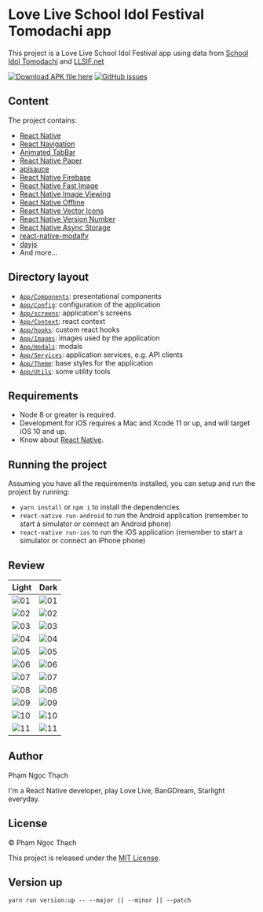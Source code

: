 # Love Live School Idol Festival Tomodachi app

This project is a Love Live School Idol Festival app using data from [School Idol Tomodachi](https://schoolido.lu/) and [LLSIF.net](https://llsif.net/)

[![Download APK file here](https://img.shields.io/github/downloads/pnthach95/LLSIFTomodachiApp/total.svg?style=flat-square)](https://github.com/pnthach95/LLSIFTomodachiApp/releases)
[![GitHub issues](https://img.shields.io/github/issues/pnthach95/LLSIFTomodachiApp.svg?style=flat-square)](https://github.com/pnthach95/LLSIFTomodachiApp/issues)

## Content

The project contains:

- [React Native](https://reactnative.dev/)
- [React Navigation](https://reactnavigation.org/)
- [Animated TabBar](https://github.com/gorhom/react-native-animated-tabbar)
- [React Native Paper](https://callstack.github.io/react-native-paper/)
- [apisauce](https://github.com/infinitered/apisauce)
- [React Native Firebase](https://rnfirebase.io)
- [React Native Fast Image](https://github.com/DylanVann/react-native-fast-image)
- [React Native Image Viewing](https://github.com/jobtoday/react-native-image-viewing)
- [React Native Offline](https://github.com/rgommezz/react-native-offline)
- [React Native Vector Icons](https://github.com/oblador/react-native-vector-icons)
- [React Native Version Number](https://github.com/APSL/react-native-version-number)
- [React Native Async Storage](https://react-native-async-storage.github.io/async-storage/)
- [react-native-modalfy](https://colorfy-software.gitbook.io/react-native-modalfy/)
- [dayjs](https://day.js.org/)
- And more...

## Directory layout

- [`App/Components`](App/Components): presentational components
- [`App/Config`](App/Config): configuration of the application
- [`App/screens`](App/screens): application's screens
- [`App/Context`](App/Context): react context
- [`App/hooks`](App/hooks): custom react hooks
- [`App/Images`](App/Images): images used by the application
- [`App/modals`](App/modals): modals
- [`App/Services`](App/Services): application services, e.g. API clients
- [`App/Theme`](App/Theme): base styles for the application
- [`App/Utils`](App/Utils): some utility tools

## Requirements

- Node 8 or greater is required.
- Development for iOS requires a Mac and Xcode 11 or up, and will target iOS 10 and up.
- Know about [React Native](https://reactnative.dev).

## Running the project

Assuming you have all the requirements installed, you can setup and run the project by running:

- `yarn install` or `npm i` to install the dependencies
- `react-native run-android` to run the Android application (remember to start a simulator or connect an Android phone)
- `react-native run-ios` to run the iOS application (remember to start a simulator or connect an iPhone phone)

## Review

| Light                     | Dark                           |
| ------------------------- | ------------------------------ |
| ![01](docs/images/01.png) | ![01](docs/images/01_dark.png) |
| ![02](docs/images/02.png) | ![02](docs/images/02_dark.png) |
| ![03](docs/images/03.png) | ![03](docs/images/03_dark.png) |
| ![04](docs/images/04.png) | ![04](docs/images/04_dark.png) |
| ![05](docs/images/05.png) | ![05](docs/images/05_dark.png) |
| ![06](docs/images/06.png) | ![06](docs/images/06_dark.png) |
| ![07](docs/images/07.png) | ![07](docs/images/07_dark.png) |
| ![08](docs/images/08.png) | ![08](docs/images/08_dark.png) |
| ![09](docs/images/09.png) | ![09](docs/images/09_dark.png) |
| ![10](docs/images/10.png) | ![10](docs/images/10_dark.png) |
| ![11](docs/images/11.png) | ![11](docs/images/11_dark.png) |

## Author

Phạm Ngọc Thạch

I'm a React Native developer, play Love Live, BanGDream, Starlight everyday.

## License

© Phạm Ngọc Thạch

This project is released under the [MIT License](LICENSE).

## Version up

`yarn run version:up -- --major || --minor || --patch`
